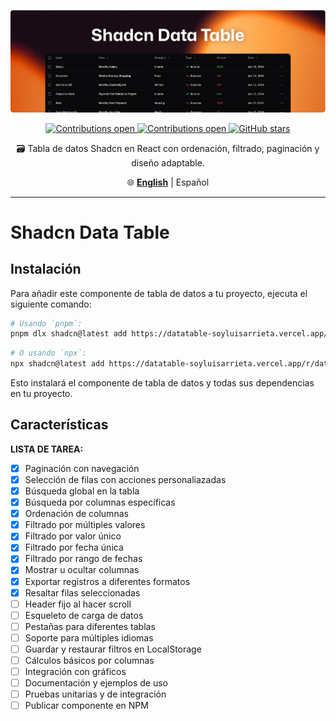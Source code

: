 <div align="center">

  <a href="https://github.com/user-attachments/assets/68ca3eb7-3ca7-45e2-876f-e87be9928a12"> ![Git aliases](./docs/readme-cover.png) </a>

  <a href="https://github.com/soyluisarrieta/shadcn-datatable/pulls"> ![Contributions open](https://img.shields.io/badge/Contributions-open-blue.svg) </a><a href="https://github.com/soyluisarrieta/shadcn-datatable/blob/master/LICENSE"> ![Contributions open](https://img.shields.io/badge/license-MIT-green.svg) </a>[![GitHub stars](https://img.shields.io/github/stars/soyluisarrieta/shadcn-datatable.svg?style=social&label=Stars&maxAge=2592000)](https://github.com/soyluisarrieta/shadcn-datatable/stargazers)

  <p>🗃️ Tabla de datos Shadcn en React con ordenación, filtrado, paginación y diseño adaptable.</p>  
  
  🌐 [**English**](./README.md) | Español
</div>

***

# Shadcn Data Table

## Instalación

Para añadir este componente de tabla de datos a tu proyecto, ejecuta el siguiente comando:

```bash
# Usando `pnpm`:
pnpm dlx shadcn@latest add https://datatable-soyluisarrieta.vercel.app/r/data-table.json
```

```bash
# O usando `npx`:
npx shadcn@latest add https://datatable-soyluisarrieta.vercel.app/r/data-table.json
```

Esto instalará el componente de tabla de datos y todas sus dependencias en tu proyecto.

## Características

**LISTA DE TAREA:**

- [x] Paginación con navegación
- [x] Selección de filas con acciones personaliazadas
- [x] Búsqueda global en la tabla
- [x] Búsqueda por columnas específicas
- [x] Ordenación de columnas
- [x] Filtrado por múltiples valores
- [x] Filtrado por valor único
- [x] Filtrado por fecha única
- [x] Filtrado por rango de fechas
- [x] Mostrar u ocultar columnas
- [x] Exportar registros a diferentes formatos
- [x] Resaltar filas seleccionadas
- [ ] Header fijo al hacer scroll
- [ ] Esqueleto de carga de datos
- [ ] Pestañas para diferentes tablas
- [ ] Soporte para múltiples idiomas
- [ ] Guardar y restaurar filtros en LocalStorage
- [ ] Cálculos básicos por columnas
- [ ] Integración con gráficos
- [ ] Documentación y ejemplos de uso
- [ ] Pruebas unitarias y de integración
- [ ] Publicar componente en NPM
